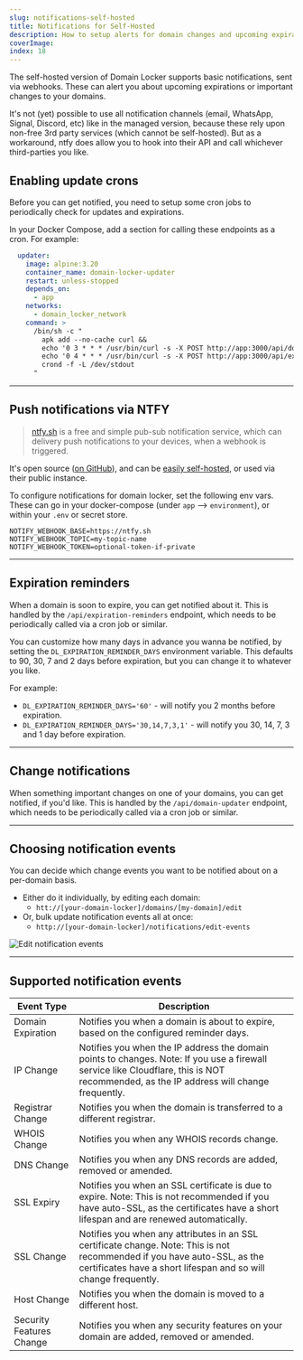 ```yaml
---
slug: notifications-self-hosted
title: Notifications for Self-Hosted
description: How to setup alerts for domain changes and upcoming expirations in a self-hosted Domain Locker instance
coverImage: 
index: 18
---
```


The self-hosted version of Domain Locker supports basic notifications, sent via webhooks.
These can alert you about upcoming expirations or important changes to your domains.

It's not (yet) possible to use all notification channels (email, WhatsApp, Signal, Discord, etc) like in the managed version, because these rely upon non-free 3rd party services (which cannot be self-hosted). But as a workaround, ntfy does allow you to hook into their API and call whichever third-parties you like.

## Enabling update crons
Before you can get notified, you need to setup some cron jobs to periodically check for updates and expirations.

In your Docker Compose, add a section for calling these endpoints as a cron. For example:

```yml
  updater:
    image: alpine:3.20
    container_name: domain-locker-updater
    restart: unless-stopped
    depends_on:
      - app
    networks:
      - domain_locker_network
    command: >
      /bin/sh -c "
        apk add --no-cache curl &&
        echo '0 3 * * * /usr/bin/curl -s -X POST http://app:3000/api/domain-updater' > /etc/crontabs/root &&
        echo '0 4 * * * /usr/bin/curl -s -X POST http://app:3000/api/expiration-reminders' >> /etc/crontabs/root &&
        crond -f -L /dev/stdout
      "
```

---

## Push notifications via NTFY

> [ntfy.sh](https://ntfy.sh/) is a free and simple pub-sub notification service, which can delivery push notifications to your devices, when a webhook is triggered.

It's open source ([on GitHub](https://github.com/binwiederhier/ntfy)), and can be [easily self-hosted](https://docs.ntfy.sh/install/), or used via their public instance.

To configure notifications for domain locker, set the following env vars. These can go in your docker-compose (under `app` --> `environment`), or within your `.env` or secret store. 

```
NOTIFY_WEBHOOK_BASE=https://ntfy.sh
NOTIFY_WEBHOOK_TOPIC=my-topic-name
NOTIFY_WEBHOOK_TOKEN=optional-token-if-private
```

---

## Expiration reminders
When a domain is soon to expire, you can get notified about it. This is handled by the `/api/expiration-reminders` endpoint, which needs to be periodically called via a cron job or similar.

You can customize how many days in advance you wanna be notified, by setting the `DL_EXPIRATION_REMINDER_DAYS` environment variable.
This defaults to 90, 30, 7 and 2 days before expiration, but you can change it to whatever you like.

For example:
- `DL_EXPIRATION_REMINDER_DAYS='60'` - will notify you 2 months before expiration.
- `DL_EXPIRATION_REMINDER_DAYS='30,14,7,3,1'` - will notify you 30, 14, 7, 3 and 1 day before expiration.

---

## Change notifications

When something important changes on one of your domains, you can get notified, if you'd like.
This is handled by the `/api/domain-updater` endpoint, which needs to be periodically called via a cron job or similar.

---

## Choosing notification events

You can decide which change events you want to be notified about on a per-domain basis.
- Either do it individually, by editing each domain:
  - `htt://[your-domain-locker]/domains/[my-domain]/edit`
- Or, bulk update notification events all at once:
  - `http://[your-domain-locker]/notifications/edit-events`


![Edit notification events](https://storage.googleapis.com/as93-screenshots/domain-locker/edit-notification-events.png)

---

## Supported notification events

| Event Type | Description |
|------------|-------------|
| Domain Expiration | Notifies you when a domain is about to expire, based on the configured reminder days. |
| IP Change | Notifies you when the IP address the domain points to changes. Note: If you use a firewall service like Cloudflare, this is NOT recommended, as the IP address will change frequently. |
| Registrar Change | Notifies you when the domain is transferred to a different registrar. |
| WHOIS Change | Notifies you when any WHOIS records change. |
| DNS Change | Notifies you when any DNS records are added, removed or amended. |
| SSL Expiry | Notifies you when an SSL certificate is due to expire. Note: This is not recommended if you have auto-SSL, as the certificates have a short lifespan and are renewed automatically. |
| SSL Change | Notifies you when any attributes in an SSL certificate change. Note: This is not recommended if you have auto-SSL, as the certificates have a short lifespan and so will change frequently. |
| Host Change | Notifies you when the domain is moved to a different host. |
| Security Features Change | Notifies you when any security features on your domain are added, removed or amended. |


